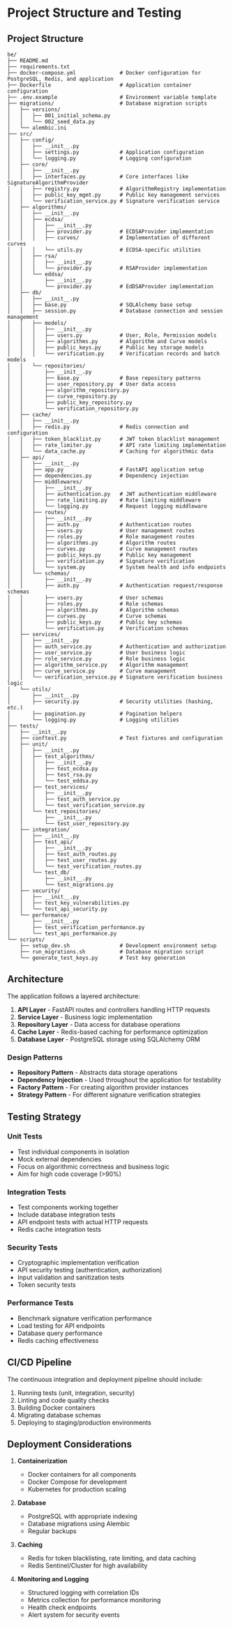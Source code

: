 # Project Structure and Testing

## Project Structure

```
be/
├── README.md
├── requirements.txt
├── docker-compose.yml              # Docker configuration for PostgreSQL, Redis, and application
├── Dockerfile                      # Application container configuration
├── .env.example                    # Environment variable template
├── migrations/                     # Database migration scripts
│   ├── versions/
│   │   ├── 001_initial_schema.py
│   │   └── 002_seed_data.py
│   └── alembic.ini
├── src/
│   ├── config/
│   │   ├── __init__.py
│   │   ├── settings.py             # Application configuration
│   │   └── logging.py              # Logging configuration
│   ├── core/
│   │   ├── __init__.py
│   │   ├── interfaces.py           # Core interfaces like SignatureAlgorithmProvider
│   │   ├── registry.py             # AlgorithmRegistry implementation
│   │   ├── public_key_mgmt.py      # Public key management services
│   │   └── verification_service.py # Signature verification service
│   ├── algorithms/
│   │   ├── __init__.py
│   │   ├── ecdsa/
│   │   │   ├── __init__.py
│   │   │   ├── provider.py         # ECDSAProvider implementation
│   │   │   ├── curves/             # Implementation of different curves
│   │   │   └── utils.py            # ECDSA-specific utilities
│   │   ├── rsa/
│   │   │   ├── __init__.py
│   │   │   └── provider.py         # RSAProvider implementation
│   │   └── eddsa/
│   │       ├── __init__.py
│   │       └── provider.py         # EdDSAProvider implementation
│   ├── db/
│   │   ├── __init__.py
│   │   ├── base.py                 # SQLAlchemy base setup
│   │   ├── session.py              # Database connection and session management
│   │   ├── models/
│   │   │   ├── __init__.py
│   │   │   ├── users.py            # User, Role, Permission models
│   │   │   ├── algorithms.py       # Algorithm and Curve models
│   │   │   ├── public_keys.py      # Public key storage models
│   │   │   └── verification.py     # Verification records and batch models
│   │   └── repositories/
│   │       ├── __init__.py
│   │       ├── base.py             # Base repository patterns
│   │       ├── user_repository.py  # User data access
│   │       ├── algorithm_repository.py
│   │       ├── curve_repository.py
│   │       ├── public_key_repository.py
│   │       └── verification_repository.py
│   ├── cache/
│   │   ├── __init__.py
│   │   ├── redis.py                # Redis connection and configuration
│   │   ├── token_blacklist.py      # JWT token blacklist management
│   │   ├── rate_limiter.py         # API rate limiting implementation
│   │   └── data_cache.py           # Caching for algorithmic data
│   ├── api/
│   │   ├── __init__.py
│   │   ├── app.py                  # FastAPI application setup
│   │   ├── dependencies.py         # Dependency injection
│   │   ├── middlewares/
│   │   │   ├── __init__.py
│   │   │   ├── authentication.py   # JWT authentication middleware
│   │   │   ├── rate_limiting.py    # Rate limiting middleware
│   │   │   └── logging.py          # Request logging middleware
│   │   ├── routes/
│   │   │   ├── __init__.py
│   │   │   ├── auth.py             # Authentication routes
│   │   │   ├── users.py            # User management routes
│   │   │   ├── roles.py            # Role management routes
│   │   │   ├── algorithms.py       # Algorithm routes
│   │   │   ├── curves.py           # Curve management routes
│   │   │   ├── public_keys.py      # Public key management
│   │   │   ├── verification.py     # Signature verification
│   │   │   └── system.py           # System health and info endpoints
│   │   └── schemas/
│   │       ├── __init__.py
│   │       ├── auth.py             # Authentication request/response schemas
│   │       ├── users.py            # User schemas
│   │       ├── roles.py            # Role schemas
│   │       ├── algorithms.py       # Algorithm schemas
│   │       ├── curves.py           # Curve schemas
│   │       ├── public_keys.py      # Public key schemas
│   │       └── verification.py     # Verification schemas
│   ├── services/
│   │   ├── __init__.py
│   │   ├── auth_service.py         # Authentication and authorization
│   │   ├── user_service.py         # User business logic
│   │   ├── role_service.py         # Role business logic
│   │   ├── algorithm_service.py    # Algorithm management
│   │   ├── curve_service.py        # Curve management
│   │   └── verification_service.py # Signature verification business logic
│   └── utils/
│       ├── __init__.py
│       ├── security.py             # Security utilities (hashing, etc.)
│       ├── pagination.py           # Pagination helpers
│       └── logging.py              # Logging utilities
├── tests/
│   ├── __init__.py
│   ├── conftest.py                 # Test fixtures and configuration
│   ├── unit/
│   │   ├── __init__.py
│   │   ├── test_algorithms/
│   │   │   ├── __init__.py
│   │   │   ├── test_ecdsa.py
│   │   │   ├── test_rsa.py
│   │   │   └── test_eddsa.py
│   │   ├── test_services/
│   │   │   ├── __init__.py
│   │   │   ├── test_auth_service.py
│   │   │   └── test_verification_service.py
│   │   └── test_repositories/
│   │       ├── __init__.py
│   │       └── test_user_repository.py
│   ├── integration/
│   │   ├── __init__.py
│   │   ├── test_api/
│   │   │   ├── __init__.py
│   │   │   ├── test_auth_routes.py
│   │   │   ├── test_user_routes.py
│   │   │   └── test_verification_routes.py
│   │   └── test_db/
│   │       ├── __init__.py
│   │       └── test_migrations.py
│   ├── security/
│   │   ├── __init__.py
│   │   ├── test_key_vulnerabilities.py
│   │   └── test_api_security.py
│   └── performance/
│       ├── __init__.py
│       ├── test_verification_performance.py
│       └── test_api_performance.py
└── scripts/
    ├── setup_dev.sh                # Development environment setup
    ├── run_migrations.sh           # Database migration script
    └── generate_test_keys.py       # Test key generation
```

## Architecture

The application follows a layered architecture:

1. **API Layer** - FastAPI routes and controllers handling HTTP requests
2. **Service Layer** - Business logic implementation
3. **Repository Layer** - Data access for database operations
4. **Cache Layer** - Redis-based caching for performance optimization
5. **Database Layer** - PostgreSQL storage using SQLAlchemy ORM

### Design Patterns

- **Repository Pattern** - Abstracts data storage operations
- **Dependency Injection** - Used throughout the application for testability
- **Factory Pattern** - For creating algorithm provider instances
- **Strategy Pattern** - For different signature verification strategies

## Testing Strategy

### Unit Tests

- Test individual components in isolation
- Mock external dependencies
- Focus on algorithmic correctness and business logic
- Aim for high code coverage (>90%)

### Integration Tests

- Test components working together
- Include database integration tests
- API endpoint tests with actual HTTP requests
- Redis cache integration tests

### Security Tests

- Cryptographic implementation verification
- API security testing (authentication, authorization)
- Input validation and sanitization tests
- Token security tests

### Performance Tests

- Benchmark signature verification performance
- Load testing for API endpoints
- Database query performance
- Redis caching effectiveness

## CI/CD Pipeline

The continuous integration and deployment pipeline should include:

1. Running tests (unit, integration, security)
2. Linting and code quality checks
3. Building Docker containers
4. Migrating database schemas
5. Deploying to staging/production environments

## Deployment Considerations

1. **Containerization**
   - Docker containers for all components
   - Docker Compose for development
   - Kubernetes for production scaling

2. **Database**
   - PostgreSQL with appropriate indexing
   - Database migrations using Alembic
   - Regular backups

3. **Caching**
   - Redis for token blacklisting, rate limiting, and data caching
   - Redis Sentinel/Cluster for high availability

4. **Monitoring and Logging**
   - Structured logging with correlation IDs
   - Metrics collection for performance monitoring
   - Health check endpoints
   - Alert system for security events
